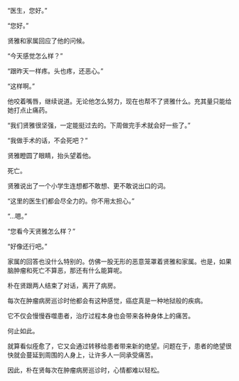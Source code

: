 “医生，您好。”

“您好。”

贤雅和家属回应了他的问候。

“今天感觉怎么样？”

“跟昨天一样疼。头也疼，还恶心。”

“这样啊。”

他咬着嘴唇，继续说道。无论他怎么努力，现在也帮不了贤雅什么。充其量只能给她打点止痛药。

“我们贤雅很坚强，一定能挺过去的。下周做完手术就会好一些了。”

“我做手术的话，不会死吧？”

贤雅瞪圆了眼睛，抬头望着他。

死亡。

贤雅说出了一个小学生连想都不敢想、更不敢说出口的词。

“这里的医生们都会尽全力的。你不用太担心。”

“…嗯。”

“您看今天贤雅怎么样？”

“好像还行吧。”

家属的回答也没什么特别的。仿佛一股无形的恶意笼罩着贤雅和家属。也是，如果脑肿瘤和死亡不算恶，那还有什么能算呢。

朴在贤跟两人结束了对话，离开了病房。

每次在肿瘤病房巡诊时他都会有这种感觉，癌症真是一种地狱般的疾病。

它不仅会慢慢吞噬患者，治疗过程本身也会带来各种身体上的痛苦。

何止如此。

就算看似痊愈了，它又会通过转移给患者带来新的绝望。问题在于，患者的绝望很快就会蔓延到周围的人身上，让许多人一同承受痛苦。

因此，朴在贤每次在肿瘤病房巡诊时，心情都难以轻松。